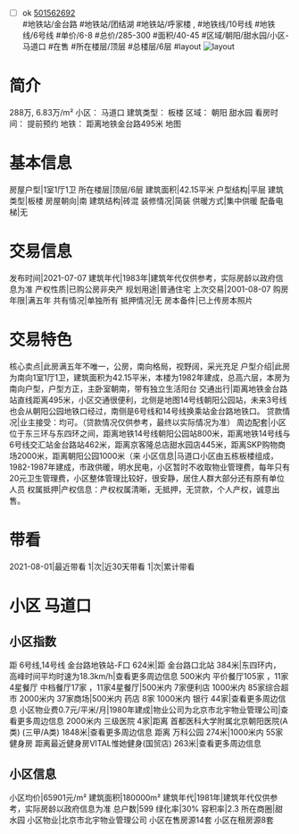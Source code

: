 - [ ] ok [501562692](https://bj.5i5j.com/ershoufang/501562692.html)  
 #地铁站/金台路 #地铁站/团结湖 #地铁站/呼家楼 ,  #地铁线/10号线 #地铁线/6号线
#单价/6-8 #总价/285-300 #面积/40-45   #区域/朝阳/甜水园/小区-马道口 #在售 #所在楼层/顶层 #总楼层/6层 #layout 
![layout](http://image2a.5i5j.com/bdir/layout/413414.jpg_P5.jpg) 
# 简介 
 288万,  6.83万/m² 
小区： 马道口
建筑类型： 板楼
区域： 朝阳 甜水园
看房时间： 提前预约
地铁： 距离地铁金台路495米 地图
# 基本信息 
 房屋户型|1室1厅1卫
所在楼层|顶层/6层
建筑面积|42.15平米
户型结构|平层
建筑类型|板楼
房屋朝向|南
建筑结构|砖混
装修情况|简装
供暖方式|集中供暖
配备电梯|无
# 交易信息 
 发布时间|2021-07-07
建筑年代|1983年|建筑年代仅供参考，实际房龄以政府信息为准
产权性质|已购公房非央产
规划用途|普通住宅
上次交易|2001-08-07
购房年限|满五年
共有情况|单独所有
抵押情况|无
房本备件|已上传房本照片
# 交易特色 
 核心卖点|此房满五年不唯一，公房，南向格局，视野阔，采光充足
户型介绍|此房为南向1室1厅1卫，建筑面积为42.15平米，本楼为1982年建成，总高六层，本房为南向户型，户型方正，主卧室朝南，带有独立生活阳台
交通出行|距离地铁金台路站直线距离495米，小区交通很便利，北侧是地图14号线朝阳公园站，未来3号线也会从朝阳公园地铁口经过，南侧是6号线和14号线换乘站金台路地铁口。
贷款情况|业主接受：均可。（贷款情况仅供参考，最终以实际情况为准）
周边配套|小区位于东三环与东四环之间，距离地铁14号线朝阳公园站800米，距离地铁14号线与6号线交汇站金台路站462米，距离京客隆总店甜水园店445米，距离SKP购物商场2000米，距离朝阳公园1000米（来
小区信息|马道口小区由五栋板楼组成，1982-1987年建成，市政供暖，明水民电，小区暂时不收取物业管理费，每年只有20元卫生管理费，小区整体管理比较好，很安静，居住人群大部分还有原有单位人员
权属抵押|产权信息：产权权属清晰，无抵押，无贷款，个人产权，诚意出售。
# 带看 
 2021-08-01|最近带看	 1|次|近30天带看	 1|次|累计带看
# 小区 马道口
## 小区指数 
 距 6号线,14号线 金台路地铁站-F口 624米|距 金台路口北站 384米|东四环内， 高峰时间平均时速为18.3km/h|查看更多周边信息
500米内 平价餐厅105家 ，11家4星餐厅
中档餐厅17家 ，11家4星餐厅|500米内 7家便利店
1000米内 85家综合超市
2000米内 37家商场|500米内 药店 8家
1000米内 银行 44家|查看更多周边信息
小区物业费0.7元/平米/月|1980年建成|物业公司为北京市北宇物业管理公司|查看更多周边信息
2000米内 三级医院 4家|距离 首都医科大学附属北京朝阳医院(A类) (三甲/A类) 1848米|查看更多周边信息
距离 万科公园 274米|1000米内 55家 健身房
距离最近健身房VITAL惟她健身(国贸店) 263米|查看更多周边信息
## 小区信息 
 小区均价|65901元/m²
建筑面积|180000m²
建筑年代|1981年|建筑年代仅供参考，实际房龄以政府信息为准
总户数|599
绿化率|30%
容积率|2.3
所在商圈|甜水园
小区物业|北京市北宇物业管理公司
小区在售房源14套
小区在租房源8套
